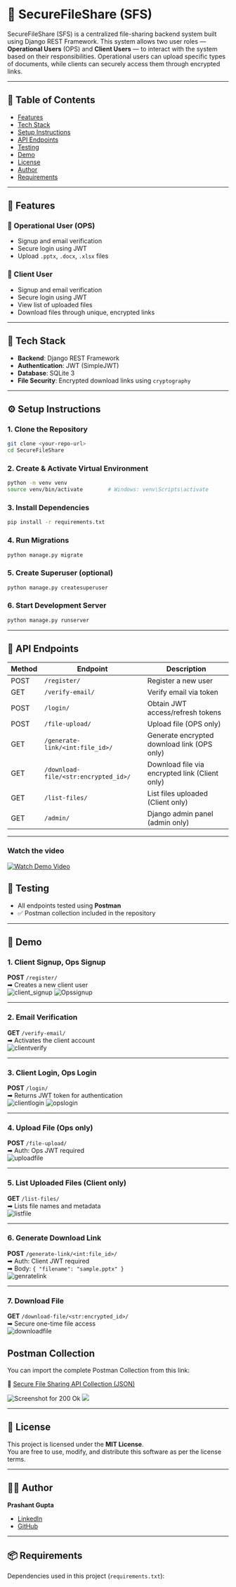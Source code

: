 # 📁 SecureFileShare (SFS)

SecureFileShare (SFS) is a centralized file-sharing backend system built using Django REST Framework. This system allows two user roles — **Operational Users** (OPS) and **Client Users** — to interact with the system based on their responsibilities. Operational users can upload specific types of documents, while clients can securely access them through encrypted links.

---

## 📌 Table of Contents

- [Features](#-features)
- [Tech Stack](#-tech-stack)
- [Setup Instructions](#-setup-instructions)
- [API Endpoints](#-api-endpoints)
- [Testing](#-testing)
- [Demo](#-demo)
- [License](#-license)
- [Author](#-author)
- [Requirements](#-requirements)

---

## 🚀 Features

### 🔐 Operational User (OPS)
- Signup and email verification
- Secure login using JWT
- Upload `.pptx`, `.docx`, `.xlsx` files

### 👤 Client User
- Signup and email verification
- Secure login using JWT
- View list of uploaded files
- Download files through unique, encrypted links

---

## 🧱 Tech Stack

- **Backend**: Django REST Framework
- **Authentication**: JWT (SimpleJWT)
- **Database**: SQLite 3
- **File Security**: Encrypted download links using `cryptography`

---

## ⚙️ Setup Instructions

### 1. Clone the Repository
```bash
git clone <your-repo-url>
cd SecureFileShare
```

### 2. Create & Activate Virtual Environment
```bash
python -m venv venv
source venv/bin/activate        # Windows: venv\Scripts\activate
```

### 3. Install Dependencies
```bash
pip install -r requirements.txt
```

### 4. Run Migrations
```bash
python manage.py migrate
```

### 5. Create Superuser (optional)
```bash
python manage.py createsuperuser
```

### 6. Start Development Server
```bash
python manage.py runserver
```

---

## 📌 API Endpoints

| Method | Endpoint                             | Description                                      |
|--------|--------------------------------------|--------------------------------------------------|
| POST   | `/register/`                         | Register a new user                              |
| GET    | `/verify-email/`                     | Verify email via token                           |
| POST   | `/login/`                            | Obtain JWT access/refresh tokens                 |
| POST   | `/file-upload/`                      | Upload file (OPS only)                           |
| GET    | `/generate-link/<int:file_id>/`      | Generate encrypted download link (OPS only)      |
| GET    | `/download-file/<str:encrypted_id>/` | Download file via encrypted link (Client only)   |
| GET    | `/list-files/`                       | List files uploaded (Client only)                |
| GET    | `/admin/`                            | Django admin panel (admin only)                  |

---
### Watch the video
[![Watch Demo Video](https://github.com/user-attachments/assets/a29aa242-238b-47cd-bc6b-19915009bf7b)](https://drive.google.com/file/d/1Vkt1CU_QTuKo2Coz8ZTZBRRQWSDXGMSY/view?usp=drive_link)

## 🧪 Testing

- All endpoints tested using **Postman**
- ✅ Postman collection included in the repository

---

## 📸 Demo

### 1. Client Signup, Ops Signup 
**POST** `/register/`  
➡ Creates a new client user  
![client_signup](https://github.com/user-attachments/assets/739d5e05-811c-4d49-9ff6-0630677e0056)
![Opssignup](https://github.com/user-attachments/assets/daf1ad72-3334-4e6f-aa67-bb5209420386)



---

### 2. Email Verification  
**GET** `/verify-email/`  
➡ Activates the client account  
![clientverify](https://github.com/user-attachments/assets/45d06bfe-faa0-4972-8ba2-cc34faef38cd)


---

### 3. Client Login, Ops Login
**POST** `/login/`  
➡ Returns JWT token for authentication  
![clientlogin](https://github.com/user-attachments/assets/6bd4f8b0-99db-4edd-8ac2-640de71c7e61)
![opslogin](https://github.com/user-attachments/assets/ae1a3b2c-b8f5-44e8-a573-9b247eaa7fa3)


---

###  4. Upload File (Ops only)  
**POST** `/file-upload/`  
➡ Auth: Ops JWT required  
![uploadfile](https://github.com/user-attachments/assets/3799b8e3-2728-4f14-abb2-3662746f600a)


---

### 5. List Uploaded Files (Client only)  
**GET** `/list-files/`  
➡ Lists file names and metadata  
![listfile](https://github.com/user-attachments/assets/e994a008-c437-471f-a25d-478caeb79c60)

---

### 6. Generate Download Link
**POST** `/generate-link/<int:file_id>/`  
➡ Auth: Client JWT required  
➡ Body: `{ "filename": "sample.pptx" }`  
![genratelink](https://github.com/user-attachments/assets/a63052a2-a550-47d2-8d57-b2a98c9ced9e)

---

### 7. Download File  
**GET** `/download-file/<str:encrypted_id>/`  
➡ Secure one-time file access  
![downloadfile](https://github.com/user-attachments/assets/d6b04189-1b03-4a28-b48d-8ad6bbb5105c)

## Postman Collection

You can import the complete Postman Collection from this link:

🔗 [Secure File Sharing API Collection (JSON)](https://github.com/prashantgupta2385/Assignment-EZ/blob/main/postman/SecureFileSharingAPI%20Collection.postman_collection.json)


![Screenshot for 200 Ok ](https://github.com/user-attachments/assets/41369a63-8e53-402e-b4cd-79808487095d)
![](https://github.com/user-attachments/assets/71e00aca-5940-4635-bb6a-65d6ccb63bdb)




---

## 📄 License

This project is licensed under the **MIT License**.  
You are free to use, modify, and distribute this software as per the license terms.

---

## 👨‍💻 Author

**Prashant Gupta**  
- [LinkedIn](https://www.linkedin.com/in/prashant-gupta-6b0443257/)  
- [GitHub](https://github.com/prashantgupta2385)

---

## 📦 Requirements

Dependencies used in this project (`requirements.txt`):
